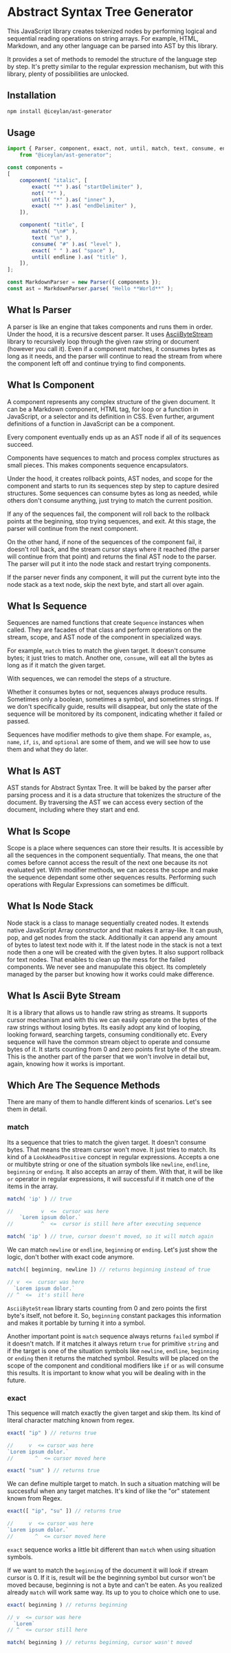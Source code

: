 # Abstract Syntax Tree Generator
This JavaScript library creates tokenized nodes by performing logical and sequential reading operations on string arrays. For example, HTML, Markdown, and any other language can be parsed into AST by this library.

It provides a set of methods to remodel the structure of the language step by step. It's pretty similar to the regular expression mechanism, but with this library, plenty of possibilities are unlocked.

## Installation

```bash
npm install @iceylan/ast-generator
```

## Usage

```javascript
import { Parser, component, exact, not, until, match, text, consume, endline }
	from "@iceylan/ast-generator";

const components = 
[
	component( "italic", [
		exact( "*" ).as( "startDelimiter" ),
		not( "*" ),
		until( "*" ).as( "inner" ),
		exact( "*" ).as( "endDelimiter" ),
	]),

	component( "title", [
		match( "\n#" ),
		text( "\n" ),
		consume( "#" ).as( "level" ),
		exact( " " ).as( "space" ),
		until( endline ).as( "title" ),
	]),
];

const MarkdownParser = new Parser({ components });
const ast = MarkdownParser.parse( "Hello **World**" );
```

## What Is Parser
A parser is like an engine that takes components and runs them in order. Under the hood, it is a recursive descent parser. It uses [AsciiByteStream](https://github.com/ismailceylan/ascii-byte-stream) library to recursively loop through the given raw string or document (however you call it). Even if a component matches, it consumes bytes as long as it needs, and the parser will continue to read the stream from where the component left off and continue trying to find components.

## What Is Component
A component represents any complex structure of the given document. It can be a Markdown component, HTML tag, for loop or a function in JavaScript, or a selector and its definition in CSS. Even further, argument definitions of a function in JavaScript can be a component.

Every component eventually ends up as an AST node if all of its sequences succeed.

Components have sequences to match and process complex structures as small pieces. This makes components sequence encapsulators.

Under the hood, it creates rollback points, AST nodes, and scope for the component and starts to run its sequences step by step to capture desired structures. Some sequences can consume bytes as long as needed, while others don't consume anything, just trying to match the current position.

If any of the sequences fail, the component will roll back to the rollback points at the beginning, stop trying sequences, and exit. At this stage, the parser will continue from the next component.

On the other hand, if none of the sequences of the component fail, it doesn't roll back, and the stream cursor stays where it reached (the parser will continue from that point) and returns the final AST node to the parser. The parser will put it into the node stack and restart trying components.

If the parser never finds any component, it will put the current byte into the node stack as a text node, skip the next byte, and start all over again.

## What Is Sequence
Sequences are named functions that create `Sequence` instances when called. They are facades of that class and perform operations on the stream, scope, and AST node of the component in specialized ways.

For example, `match` tries to match the given target. It doesn't consume bytes; it just tries to match. Another one, `consume`, will eat all the bytes as long as if it match the given target.

With sequences, we can remodel the steps of a structure.

Whether it consumes bytes or not, sequences always produce results. Sometimes only a boolean, sometimes a symbol, and sometimes strings. If we don't specifically guide, results will disappear, but only the state of the sequence will be monitored by its component, indicating whether it failed or passed.

Sequences have modifier methods to give them shape. For example, `as`, `name`, `if`, `is`, and `optional` are some of them, and we will see how to use them and what they do later.

## What Is AST
AST stands for Abstract Syntax Tree. It will be baked by the parser after parsing process and it is a data structure that tokenizes the structure of the document. By traversing the AST we can access every section of the document, including where they start and end.

## What Is Scope
Scope is a place where sequences can store their results. It is accessible by all the sequences in the component sequentially. That means, the one that comes before cannot access the result of the next one because its not evaluated yet. With modifier methods, we can access the scope and make the sequence dependant some other sequences results. Performing such operations with Regular Expressions can sometimes be difficult.

## What Is Node Stack
Node stack is a class to manage sequentially created nodes. It extends native JavaScript Array constructor and that makes it array-like. It can push, pop, and get nodes from the stack. Additionally it can append any amount of bytes to latest text node with it. If the latest node in the stack is not a text node then a one will be created with the given bytes. It also support rollback for text nodes. That enables to clean up the mess for the failed components. We never see and manupulate this object. Its completely managed by the parser but knowing how it works could make difference.

## What Is Ascii Byte Stream
It is a library that allows us to handle raw string as streams. It supports cursor mechanism and with this we can easily operate on the bytes of the raw strings without losing bytes. Its easily adopt any kind of looping, looking forward, searching targets, consuming conditionally etc. Every sequence will have the common stream object to operate and consume bytes of it. It starts counting from 0 and zero points first byte of the stream. This is the another part of the parser that we won't involve in detail but, again, knowing how it works is important.

## Which Are The Sequence Methods
There are many of them to handle different kinds of scenarios. Let's see them in detail.

### match
Its a sequence that tries to match the given target. It doesn't consume bytes. That means the stream cursor won't move. It just tries to match. Its kind of a `LookAheadPositive` concept in regular expressions. Accepts a one or multibyte string or one of the situation symbols like `newline`, `endline`, `beginning` or `ending`. It also accepts an array of them. With that, it will be like `or` operator in regular expressions, it will successful if it match one of the items in the array.

```js
match( 'ip' ) // true

//         v  <=  cursor was here
	`Lorem ipsum dolor.`
//         ^  <=  cursor is still here after executing sequence

match( 'ip' ) // true, cursor doesn't moved, so it will match again
```

We can match `newline` or `endline`, `beginning` or `ending`. Let's just show the logic, don't bother with exact code anymore.

```js
match([ beginning, newline ]) // returns beginning instead of true

// v  <=  cursor was here
  `Lorem ipsum dolor.`
// ^  <=  it's still here
```

`AsciiByteStream` library starts counting from 0 and zero points the first byte's itself, not before it. So, `beginning` constant packages this information and makes it portable by turning it into a symbol.

Another important point is `match` sequence always returns `failed` symbol if it doesn't match. If it matches it always return `true` for primitive `string` and if the target is one of the situation symbols like `newline`, `endline`, `beginning` or `ending` then it returns the matched symbol. Results will be placed on the scope of the component and conditional modifiers like `if` or `as` will consume this results. It is important to know what you will be dealing with in the future.

### exact
This sequence will match exactly the given target and skip them. Its kind of literal character matching known from regex.

```js
exact( "ip" ) // returns true

//     v  <= cursor was here
`Lorem ipsum dolor.`
//       ^  <= cursor moved here

exact( "sum" ) // returns true
```

We can define multiple target to match. In such a situation matching will be successful when any target matches. It's kind of like the "or" statement known from Regex.

```js
exact([ "ip", "su" ]) // returns true

//     v  <= cursor was here
`Lorem ipsum dolor.`
//       ^  <= cursor moved here
```

`exact` sequence works a little bit different than `match` when using situation symbols.

If we want to match the `beginning` of the document it will look if stream cursor is 0. If it is, result will be the beginning symbol but cursor won't be moved because, beginning is not a byte and can't be eaten. As you realized already `match` will work same way. Its up to you to choice which one to use.

```js
exact( beginning ) // returns beginning

// v  <= cursor was here
  `Lorem`
// ^  <= cursor still here

match( beginning ) // returns beginning, cursor wasn't moved
```



<!-- For example, `as` method will create a sub-ast node and put captured data by sequence into it and this sub node will be placed into component's ast node.

`name` modifier will put result of the sequence into scope provided by component. Scope is accessible by all the sibling sequences in the component.

`if` or `is` modifiers will keep conditional expressions for the sequence. Before the sequence do its stuff, conditions will be executed and either the sequence will be executed or not. Ofcourse conditions will access the scope provided by component. So that means sequence can access preceded sequence results and make themselves dependant on them.

Sequences can be also optional. If a sequence failed to do what it said it would do, we can ignore it by `optional` method. It works like an alias of `if` or `is` modifier but conditionals works before the sequence and can't know what the state of the sequence is but optional will know the state. -->

